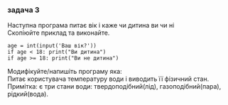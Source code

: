 ### задача 3

Наступна програма питає вік і каже чи дитина ви чи ні  
Скопіюйте приклад та виконайте.  
   
    age = int(input('Ваш вік?'))
    if age < 18: print("Ви дитина") 
    if age >= 18: print("Ви не дитина") 
   

Модифікуйте/напишіть програму яка:  
Питає користувача температуру води і виводить її фізичний стан.
Примітка: є три стани води: твердоподібний(лід), газоподібний(пара), рідкий(вода).
